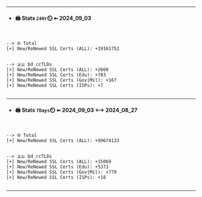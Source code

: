 

---
- #### 🖨️ **Stats** `24Hr`⏲️ ➼ 2024_09_03
```console


--> 🌐 Total
[+] New/ReNewed SSL Certs (ALL): +19161752


--> 🇧🇩 bd_ccTLDs
[+] New/ReNewed SSL Certs (ALL): +2660
[+] New/ReNewed SSL Certs (Edu): +703
[+] New/ReNewed SSL Certs (Gov|Mil): +167
[+] New/ReNewed SSL Certs (ISPs): +7


```

---
- #### 🖨️ **Stats** `7Days`⏲️ ➼ 2024_09_03 <--> 2024_08_27
```console


--> 🌐 Total
[+] New/ReNewed SSL Certs (ALL): +99674133


--> 🇧🇩 bd_ccTLDs
[+] New/ReNewed SSL Certs (ALL): +15069
[+] New/ReNewed SSL Certs (Edu): +5373
[+] New/ReNewed SSL Certs (Gov|Mil): +779
[+] New/ReNewed SSL Certs (ISPs): +18


```

---

